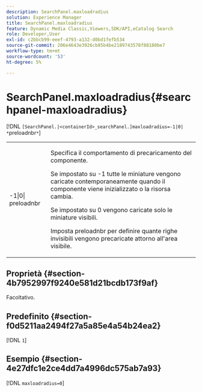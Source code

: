 ```yaml
---
description: SearchPanel.maxloadradius
solution: Experience Manager
title: SearchPanel.maxloadradius
feature: Dynamic Media Classic,Viewers,SDK/API,eCatalog Search
role: Developer,User
exl-id: c2bbcb99-eeef-4793-a132-d0bd1fefb534
source-git-commit: 206e4643e3926cb85b4be2189743578f88180be7
workflow-type: tm+mt
source-wordcount: '53'
ht-degree: 5%

---
```


# SearchPanel.maxloadradius{#searchpanel-maxloadradius}

[!DNL `[SearchPanel.|<containerId>_searchPanel.]maxloadradius=-1|0| *`preloadnbr`*`]

<table id="table_985ADD6C9BD04C629A84C9C625CCCFEB"> 
 <tbody> 
  <tr> 
   <td colname="col1"> <p><span class="codeph">-1|0|<span class="varname"> preloadnbr</span></span> </p> </td> 
   <td colname="col2"> <p>Specifica il comportamento di precaricamento del componente. </p> <p>Se impostato su <span class="codeph"> -1</span> tutte le miniature vengono caricate contemporaneamente quando il componente viene inizializzato o la risorsa cambia. </p> <p> Se impostato su <span class="codeph"> 0</span> vengono caricate solo le miniature visibili. </p> <p>Imposta <span class="codeph"><span class="varname"> preloadnbr</span></span> per definire quante righe invisibili vengono precaricate attorno all'area visibile. </p> </td> 
  </tr> 
 </tbody> 
</table>

## Proprietà {#section-4b7952997f9240e581d21bcdb173f9af}

Facoltativo.

## Predefinito {#section-f0d5211aa2494f27a5a85e4a54b24ea2}

[!DNL `1`]

## Esempio {#section-4e27dfc1e2ce4dd7a4996dc575ab7a93}

[!DNL `maxloadradius=0`]
